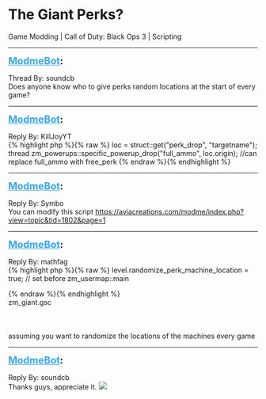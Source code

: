 # The Giant Perks?
Game Modding | Call of Duty: Black Ops 3 | Scripting

---
<strong style="font-size: 1.4em;"><span style="text-decoration: underline;text-decoration-color: #34a7f9;"><span style="color:#34a7f9;">ModmeBot</span></span>:</strong>

<p>Thread By: soundcb<br />Does anyone know who to give perks random locations at the start of every game?</p>

---
<strong style="font-size: 1.4em;"><span style="text-decoration: underline;text-decoration-color: #34a7f9;"><span style="color:#34a7f9;">ModmeBot</span></span>:</strong>

<p>Reply By: KillJoyYT<br />{% highlight php %}{% raw %}
loc = struct::get("perk_drop", "targetname");
	thread zm_powerups::specific_powerup_drop("full_ammo", loc.origin);
//can replace full_ammo with free_perk
{% endraw %}{% endhighlight %}
</p>

---
<strong style="font-size: 1.4em;"><span style="text-decoration: underline;text-decoration-color: #34a7f9;"><span style="color:#34a7f9;">ModmeBot</span></span>:</strong>

<p>Reply By: Symbo<br />You can modify this script <a href="https://aviacreations.com/modme/index.php?view=topic&tid=1802&page=1">https://aviacreations.com/modme/index.php?view=topic&amp;tid=1802&amp;page=1</a></p>

---
<strong style="font-size: 1.4em;"><span style="text-decoration: underline;text-decoration-color: #34a7f9;"><span style="color:#34a7f9;">ModmeBot</span></span>:</strong>

<p>Reply By: mathfag<br />{% highlight php %}{% raw %}
level.randomize_perk_machine_location = true; // set before zm_usermap::main 

{% endraw %}{% endhighlight %}
 <br />zm_giant.gsc<br /> <br /> <br /> <br />assuming you want to randomize the locations of the machines every game</p>

---
<strong style="font-size: 1.4em;"><span style="text-decoration: underline;text-decoration-color: #34a7f9;"><span style="color:#34a7f9;">ModmeBot</span></span>:</strong>

<p>Reply By: soundcb<br />Thanks guys, appreciate it. <img style="max-width: 500px;" src="https://modme.co/emoticons/smile.png"></p>
